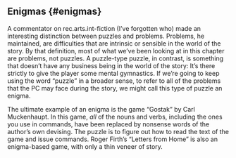 ## Enigmas {#enigmas}

A commentator on rec.arts.int-fiction (I’ve forgotten who) made an interesting distinction between puzzles and problems. Problems, he maintained, are difficulties that are intrinsic or sensible in the world of the story. By that definition, most of what we’ve been looking at in this chapter are problems, not puzzles. A puzzle-type puzzle, in contrast, is something that doesn’t have any business being in the world of the story: It’s there strictly to give the player some mental gymnastics. If we’re going to keep using the word “puzzle” in a broader sense, to refer to all of the problems that the PC may face during the story, we might call this type of puzzle an enigma.

The ultimate example of an enigma is the game “Gostak” by Carl Muckenhaupt. In this game, _all_ of the nouns and verbs, including the ones you use in commands, have been replaced by nonsense words of the author’s own devising. The puzzle is to figure out how to read the text of the game and issue commands. Roger Firth’s “Letters from Home” is also an enigma-based game, with only a thin veneer of story.